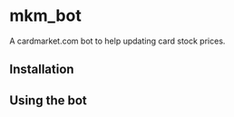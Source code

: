 # mkm_bot

A cardmarket.com bot to help updating card stock prices.

## Installation

## Using the bot
